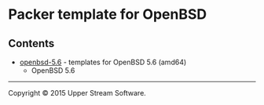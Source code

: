 # Packer template for OpenBSD

## Contents

* [openbsd-5.6](openbsd-5.6/README.mdown) - templates for OpenBSD 5.6 (amd64)
	* OpenBSD 5.6

- - -

Copyright &copy; 2015 Upper Stream Software.

